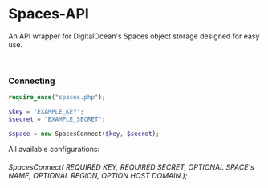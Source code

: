 # Spaces-API
An API wrapper for DigitalOcean's Spaces object storage designed for easy use. 

&nbsp;

### Connecting
```php
require_once("spaces.php");

$key = "EXAMPLE_KEY";
$secret = "EXAMPLE_SECRET";

$space = new SpacesConnect($key, $secret);
```

All available configurations: 
###### SpacesConnect( REQUIRED KEY, REQUIRED SECRET, OPTIONAL SPACE's NAME, OPTIONAL REGION, OPTION HOST DOMAIN );
